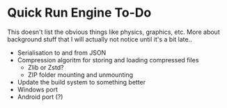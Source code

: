 # Quick Run Engine To-Do

This doesn't list the obvious things like physics, graphics, etc. More about background stuff that I will actually not notice until it's a bit late..

 * Serialisation to and from JSON
 * Compression algoritm for storing and loading compressed files
   * Zlib or Zstd?
   * ZIP folder mounting and unmounting
 * Update the build system to something better
 * Windows port
 * Android port (?)
